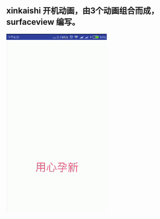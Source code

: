 xinkaishi 开机动画，由3个动画组合而成，surfaceview 编写。
-

![](https://github.com/huize303/resource/blob/master/xinkaishilogo/logo.gif)
